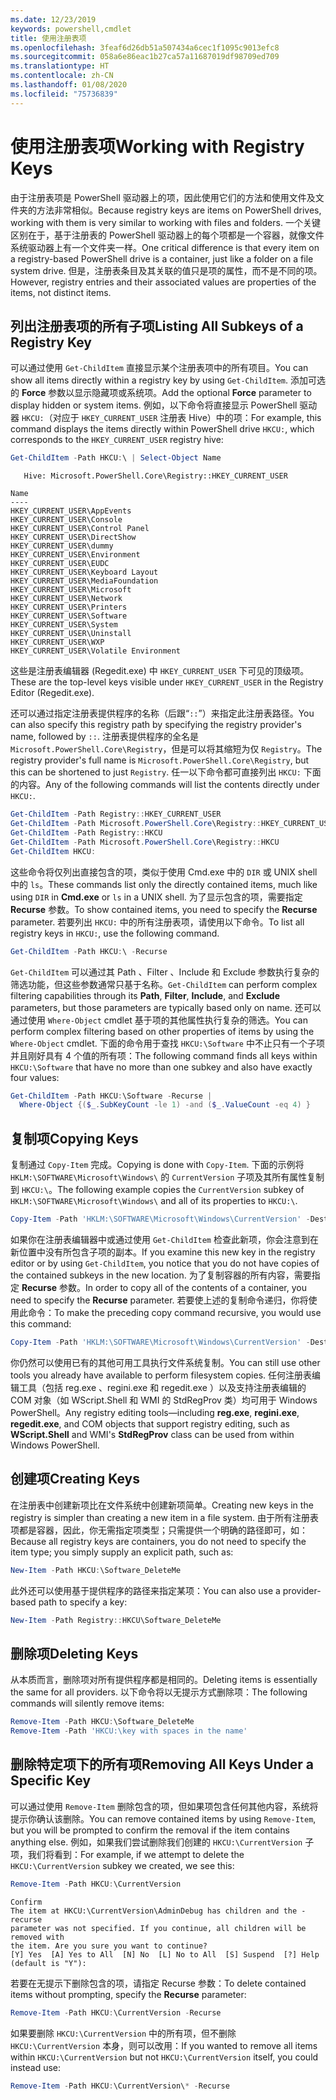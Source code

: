 ```yaml
---
ms.date: 12/23/2019
keywords: powershell,cmdlet
title: 使用注册表项
ms.openlocfilehash: 3feaf6d26db51a507434a6cec1f1095c9013efc8
ms.sourcegitcommit: 058a6e86eac1b27ca57a11687019df98709ed709
ms.translationtype: HT
ms.contentlocale: zh-CN
ms.lasthandoff: 01/08/2020
ms.locfileid: "75736839"
---
```

# <a name="working-with-registry-keys"></a><span data-ttu-id="c7aff-103">使用注册表项</span><span class="sxs-lookup"><span data-stu-id="c7aff-103">Working with Registry Keys</span></span>

<span data-ttu-id="c7aff-104">由于注册表项是 PowerShell 驱动器上的项，因此使用它们的方法和使用文件及文件夹的方法非常相似。</span><span class="sxs-lookup"><span data-stu-id="c7aff-104">Because registry keys are items on PowerShell drives, working with them is very similar to working with files and folders.</span></span> <span data-ttu-id="c7aff-105">一个关键区别在于，基于注册表的 PowerShell 驱动器上的每个项都是一个容器，就像文件系统驱动器上有一个文件夹一样。</span><span class="sxs-lookup"><span data-stu-id="c7aff-105">One critical difference is that every item on a registry-based PowerShell drive is a container, just like a folder on a file system drive.</span></span> <span data-ttu-id="c7aff-106">但是，注册表条目及其关联的值只是项的属性，而不是不同的项。</span><span class="sxs-lookup"><span data-stu-id="c7aff-106">However, registry entries and their associated values are properties of the items, not distinct items.</span></span>

## <a name="listing-all-subkeys-of-a-registry-key"></a><span data-ttu-id="c7aff-107">列出注册表项的所有子项</span><span class="sxs-lookup"><span data-stu-id="c7aff-107">Listing All Subkeys of a Registry Key</span></span>

<span data-ttu-id="c7aff-108">可以通过使用 `Get-ChildItem` 直接显示某个注册表项中的所有项目。</span><span class="sxs-lookup"><span data-stu-id="c7aff-108">You can show all items directly within a registry key by using `Get-ChildItem`.</span></span> <span data-ttu-id="c7aff-109">添加可选的 **Force** 参数以显示隐藏项或系统项。</span><span class="sxs-lookup"><span data-stu-id="c7aff-109">Add the optional **Force** parameter to display hidden or system items.</span></span> <span data-ttu-id="c7aff-110">例如，以下命令将直接显示 PowerShell 驱动器 `HKCU:`（对应于 `HKEY_CURRENT_USER` 注册表 Hive）中的项：</span><span class="sxs-lookup"><span data-stu-id="c7aff-110">For example, this command displays the items directly within PowerShell drive `HKCU:`, which corresponds to the `HKEY_CURRENT_USER` registry hive:</span></span>

```powershell
Get-ChildItem -Path HKCU:\ | Select-Object Name
```

```Output
   Hive: Microsoft.PowerShell.Core\Registry::HKEY_CURRENT_USER

Name
----
HKEY_CURRENT_USER\AppEvents
HKEY_CURRENT_USER\Console
HKEY_CURRENT_USER\Control Panel
HKEY_CURRENT_USER\DirectShow
HKEY_CURRENT_USER\dummy
HKEY_CURRENT_USER\Environment
HKEY_CURRENT_USER\EUDC
HKEY_CURRENT_USER\Keyboard Layout
HKEY_CURRENT_USER\MediaFoundation
HKEY_CURRENT_USER\Microsoft
HKEY_CURRENT_USER\Network
HKEY_CURRENT_USER\Printers
HKEY_CURRENT_USER\Software
HKEY_CURRENT_USER\System
HKEY_CURRENT_USER\Uninstall
HKEY_CURRENT_USER\WXP
HKEY_CURRENT_USER\Volatile Environment
```

<span data-ttu-id="c7aff-111">这些是注册表编辑器 (Regedit.exe) 中 `HKEY_CURRENT_USER` 下可见的顶级项。</span><span class="sxs-lookup"><span data-stu-id="c7aff-111">These are the top-level keys visible under `HKEY_CURRENT_USER` in the Registry Editor (Regedit.exe).</span></span>

<span data-ttu-id="c7aff-112">还可以通过指定注册表提供程序的名称（后跟“`::`”）来指定此注册表路径。</span><span class="sxs-lookup"><span data-stu-id="c7aff-112">You can also specify this registry path by specifying the registry provider's name, followed by `::`.</span></span> <span data-ttu-id="c7aff-113">注册表提供程序的全名是 `Microsoft.PowerShell.Core\Registry`，但是可以将其缩短为仅 `Registry`。</span><span class="sxs-lookup"><span data-stu-id="c7aff-113">The registry provider's full name is `Microsoft.PowerShell.Core\Registry`, but this can be shortened to just `Registry`.</span></span> <span data-ttu-id="c7aff-114">任一以下命令都可直接列出 `HKCU:` 下面的内容。</span><span class="sxs-lookup"><span data-stu-id="c7aff-114">Any of the following commands will list the contents directly under `HKCU:`.</span></span>

```powershell
Get-ChildItem -Path Registry::HKEY_CURRENT_USER
Get-ChildItem -Path Microsoft.PowerShell.Core\Registry::HKEY_CURRENT_USER
Get-ChildItem -Path Registry::HKCU
Get-ChildItem -Path Microsoft.PowerShell.Core\Registry::HKCU
Get-ChildItem HKCU:
```

<span data-ttu-id="c7aff-115">这些命令将仅列出直接包含的项，类似于使用 Cmd.exe 中的 `DIR`  或 UNIX shell 中的 `ls`。</span><span class="sxs-lookup"><span data-stu-id="c7aff-115">These commands list only the directly contained items, much like using `DIR` in **Cmd.exe** or `ls` in a UNIX shell.</span></span> <span data-ttu-id="c7aff-116">为了显示包含的项，需要指定 **Recurse** 参数。</span><span class="sxs-lookup"><span data-stu-id="c7aff-116">To show contained items, you need to specify the **Recurse** parameter.</span></span> <span data-ttu-id="c7aff-117">若要列出 `HKCU:` 中的所有注册表项，请使用以下命令。</span><span class="sxs-lookup"><span data-stu-id="c7aff-117">To list all registry keys in `HKCU:`, use the following command.</span></span>

```powershell
Get-ChildItem -Path HKCU:\ -Recurse
```

<span data-ttu-id="c7aff-118">`Get-ChildItem` 可以通过其 Path  、Filter  、Include  和 Exclude  参数执行复杂的筛选功能，但这些参数通常只基于名称。</span><span class="sxs-lookup"><span data-stu-id="c7aff-118">`Get-ChildItem` can perform complex filtering capabilities through its **Path**, **Filter**, **Include**, and **Exclude** parameters, but those parameters are typically based only on name.</span></span> <span data-ttu-id="c7aff-119">还可以通过使用 `Where-Object` cmdlet 基于项的其他属性执行复杂的筛选。</span><span class="sxs-lookup"><span data-stu-id="c7aff-119">You can perform complex filtering based on other properties of items by using the `Where-Object` cmdlet.</span></span> <span data-ttu-id="c7aff-120">下面的命令用于查找 `HKCU:\Software` 中不止只有一个子项并且刚好具有 4 个值的所有项：</span><span class="sxs-lookup"><span data-stu-id="c7aff-120">The following command finds all keys within `HKCU:\Software` that have no more than one subkey and also have exactly four values:</span></span>

```powershell
Get-ChildItem -Path HKCU:\Software -Recurse |
  Where-Object {($_.SubKeyCount -le 1) -and ($_.ValueCount -eq 4) }
```

## <a name="copying-keys"></a><span data-ttu-id="c7aff-121">复制项</span><span class="sxs-lookup"><span data-stu-id="c7aff-121">Copying Keys</span></span>

<span data-ttu-id="c7aff-122">复制通过 `Copy-Item` 完成。</span><span class="sxs-lookup"><span data-stu-id="c7aff-122">Copying is done with `Copy-Item`.</span></span> <span data-ttu-id="c7aff-123">下面的示例将 `HKLM:\SOFTWARE\Microsoft\Windows\` 的 `CurrentVersion` 子项及其所有属性复制到 `HKCU:\`。</span><span class="sxs-lookup"><span data-stu-id="c7aff-123">The following example copies the `CurrentVersion` subkey of `HKLM:\SOFTWARE\Microsoft\Windows\` and all of its properties to `HKCU:\`.</span></span>

```powershell
Copy-Item -Path 'HKLM:\SOFTWARE\Microsoft\Windows\CurrentVersion' -Destination HKCU:
```

<span data-ttu-id="c7aff-124">如果你在注册表编辑器中或通过使用 `Get-ChildItem` 检查此新项，你会注意到在新位置中没有所包含子项的副本。</span><span class="sxs-lookup"><span data-stu-id="c7aff-124">If you examine this new key in the registry editor or by using `Get-ChildItem`, you notice that you do not have copies of the contained subkeys in the new location.</span></span> <span data-ttu-id="c7aff-125">为了复制容器的所有内容，需要指定 **Recurse** 参数。</span><span class="sxs-lookup"><span data-stu-id="c7aff-125">In order to copy all of the contents of a container, you need to specify the **Recurse** parameter.</span></span> <span data-ttu-id="c7aff-126">若要使上述的复制命令递归，你将使用此命令：</span><span class="sxs-lookup"><span data-stu-id="c7aff-126">To make the preceding copy command recursive, you would use this command:</span></span>

```powershell
Copy-Item -Path 'HKLM:\SOFTWARE\Microsoft\Windows\CurrentVersion' -Destination HKCU: -Recurse
```

<span data-ttu-id="c7aff-127">你仍然可以使用已有的其他可用工具执行文件系统复制。</span><span class="sxs-lookup"><span data-stu-id="c7aff-127">You can still use other tools you already have available to perform filesystem copies.</span></span> <span data-ttu-id="c7aff-128">任何注册表编辑工具（包括 reg.exe  、regini.exe  和 regedit.exe  ）以及支持注册表编辑的 COM 对象（如 WScript.Shell  和 WMI 的 StdRegProv  类）均可用于 Windows PowerShell。</span><span class="sxs-lookup"><span data-stu-id="c7aff-128">Any registry editing tools—including **reg.exe**, **regini.exe**, **regedit.exe**, and COM objects that support registry editing, such as **WScript.Shell** and WMI's **StdRegProv** class can be used from within Windows PowerShell.</span></span>

## <a name="creating-keys"></a><span data-ttu-id="c7aff-129">创建项</span><span class="sxs-lookup"><span data-stu-id="c7aff-129">Creating Keys</span></span>

<span data-ttu-id="c7aff-130">在注册表中创建新项比在文件系统中创建新项简单。</span><span class="sxs-lookup"><span data-stu-id="c7aff-130">Creating new keys in the registry is simpler than creating a new item in a file system.</span></span> <span data-ttu-id="c7aff-131">由于所有注册表项都是容器，因此，你无需指定项类型；只需提供一个明确的路径即可，如：</span><span class="sxs-lookup"><span data-stu-id="c7aff-131">Because all registry keys are containers, you do not need to specify the item type; you simply supply an explicit path, such as:</span></span>

```powershell
New-Item -Path HKCU:\Software_DeleteMe
```

<span data-ttu-id="c7aff-132">此外还可以使用基于提供程序的路径来指定某项：</span><span class="sxs-lookup"><span data-stu-id="c7aff-132">You can also use a provider-based path to specify a key:</span></span>

```powershell
New-Item -Path Registry::HKCU\Software_DeleteMe
```

## <a name="deleting-keys"></a><span data-ttu-id="c7aff-133">删除项</span><span class="sxs-lookup"><span data-stu-id="c7aff-133">Deleting Keys</span></span>

<span data-ttu-id="c7aff-134">从本质而言，删除项对所有提供程序都是相同的。</span><span class="sxs-lookup"><span data-stu-id="c7aff-134">Deleting items is essentially the same for all providers.</span></span> <span data-ttu-id="c7aff-135">以下命令将以无提示方式删除项：</span><span class="sxs-lookup"><span data-stu-id="c7aff-135">The following commands will silently remove items:</span></span>

```powershell
Remove-Item -Path HKCU:\Software_DeleteMe
Remove-Item -Path 'HKCU:\key with spaces in the name'
```

## <a name="removing-all-keys-under-a-specific-key"></a><span data-ttu-id="c7aff-136">删除特定项下的所有项</span><span class="sxs-lookup"><span data-stu-id="c7aff-136">Removing All Keys Under a Specific Key</span></span>

<span data-ttu-id="c7aff-137">可以通过使用 `Remove-Item` 删除包含的项，但如果项包含任何其他内容，系统将提示你确认该删除。</span><span class="sxs-lookup"><span data-stu-id="c7aff-137">You can remove contained items by using `Remove-Item`, but you will be prompted to confirm the removal if the item contains anything else.</span></span> <span data-ttu-id="c7aff-138">例如，如果我们尝试删除我们创建的 `HKCU:\CurrentVersion` 子项，我们将看到：</span><span class="sxs-lookup"><span data-stu-id="c7aff-138">For example, if we attempt to delete the `HKCU:\CurrentVersion` subkey we created, we see this:</span></span>

```powershell
Remove-Item -Path HKCU:\CurrentVersion
```

```Output
Confirm
The item at HKCU:\CurrentVersion\AdminDebug has children and the -recurse
parameter was not specified. If you continue, all children will be removed with
the item. Are you sure you want to continue?
[Y] Yes  [A] Yes to All  [N] No  [L] No to All  [S] Suspend  [?] Help (default is "Y"):
```

<span data-ttu-id="c7aff-139">若要在无提示下删除包含的项，请指定 Recurse  参数：</span><span class="sxs-lookup"><span data-stu-id="c7aff-139">To delete contained items without prompting, specify the **Recurse** parameter:</span></span>

```powershell
Remove-Item -Path HKCU:\CurrentVersion -Recurse
```

<span data-ttu-id="c7aff-140">如果要删除 `HKCU:\CurrentVersion` 中的所有项，但不删除 `HKCU:\CurrentVersion` 本身，则可以改用：</span><span class="sxs-lookup"><span data-stu-id="c7aff-140">If you wanted to remove all items within `HKCU:\CurrentVersion` but not `HKCU:\CurrentVersion` itself, you could instead use:</span></span>

```powershell
Remove-Item -Path HKCU:\CurrentVersion\* -Recurse
```
